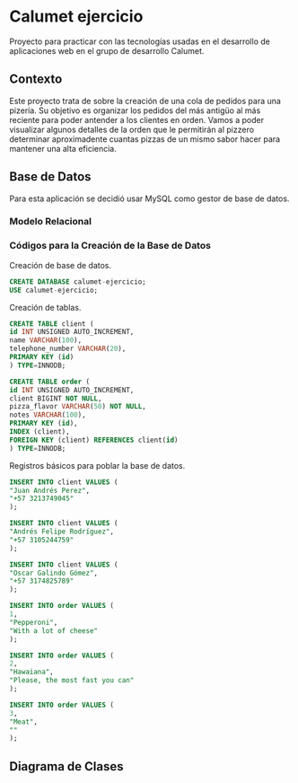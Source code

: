 # Calumet ejercicio
Proyecto para practicar con las tecnologías usadas en el desarrollo de aplicaciones web en el grupo 
de desarrollo Calumet.

## Contexto
Este proyecto trata de sobre la creación de una cola de pedidos para una pizería. Su objetivo es 
organizar los pedidos del más antigüo al más reciente para poder antender a los clientes en orden. 
Vamos a poder visualizar algunos detalles de la orden que le permitirán al pizzero determinar 
aproximadente cuantas pizzas de un mismo sabor hacer para mantener una alta eficiencia.

## Base de Datos
Para esta aplicación se decidió usar MySQL como gestor de base de datos.
### Modelo Relacional

### Códigos para la Creación de la Base de Datos
Creación de base de datos.
```SQL
CREATE DATABASE calumet-ejercicio;
USE calumet-ejercicio;
```
Creación de tablas.
```SQL
CREATE TABLE client (
id INT UNSIGNED AUTO_INCREMENT,
name VARCHAR(100),
telephone_number VARCHAR(20),
PRIMARY KEY (id)
) TYPE=INNODB;

CREATE TABLE order (
id INT UNSIGNED AUTO_INCREMENT,
client BIGINT NOT NULL,
pizza_flavor VARCHAR(50) NOT NULL,
notes VARCHAR(100),
PRIMARY KEY (id),
INDEX (client),
FOREIGN KEY (client) REFERENCES client(id)
) TYPE=INNODB;
```
Registros básicos para poblar la base de datos.
```SQL
INSERT INTO client VALUES (
"Juan Andrés Perez",
"+57 3213749045"
);

INSERT INTO client VALUES (
"Andrés Felipe Rodríguez",
"+57 3105244759"
);

INSERT INTO client VALUES (
"Oscar Galindo Gómez",
"+57 3174825789"
);

INSERT INTO order VALUES (
1,
"Pepperoni",
"With a lot of cheese"
);

INSERT INTO order VALUES (
2,
"Hawaiana",
"Please, the most fast you can"
);

INSERT INTO order VALUES (
3,
"Meat",
""
);
```

## Diagrama de Clases
